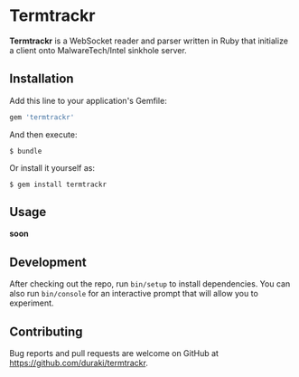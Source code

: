 # Termtrackr

**Termtrackr** is a WebSocket reader and parser written in Ruby that initialize a client onto MalwareTech/Intel sinkhole server.

## Installation

Add this line to your application's Gemfile:

```ruby
gem 'termtrackr'
```

And then execute:

    $ bundle

Or install it yourself as:

    $ gem install termtrackr

## Usage

**soon**

## Development

After checking out the repo, run `bin/setup` to install dependencies. You can also run `bin/console` for an interactive prompt that will allow you to experiment.

## Contributing

Bug reports and pull requests are welcome on GitHub at https://github.com/duraki/termtrackr.
